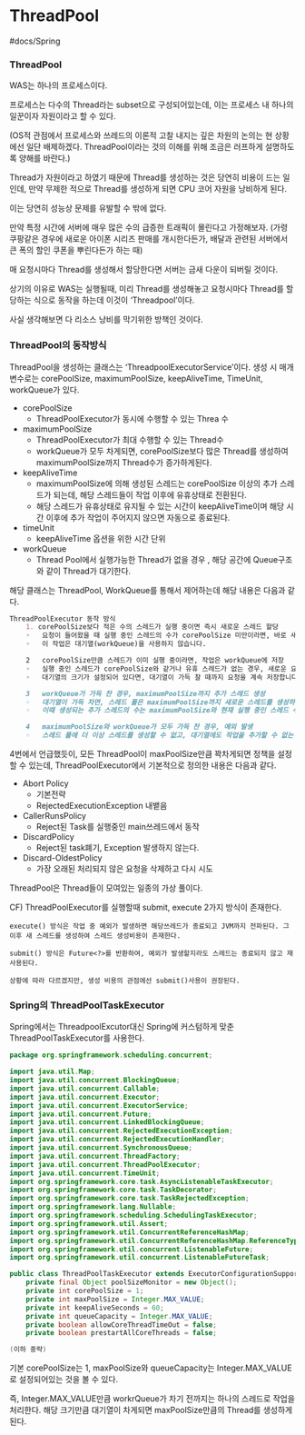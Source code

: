 # ThreadPool 
#docs/Spring

### ThreadPool
WAS는 하나의 프로세스이다. 

프로세스는 다수의 Thread라는 subset으로 구성되어있는데, 이는 프로세스 내 하나의 일꾼이자 자원이라고 할 수 있다. 

(OS적 관점에서 프로세스와 쓰레드의 이론적 고찰 내지는 깊은 차원의 논의는 현 상황에선 일단 배제하겠다. ThreadPool이라는 것의 이해를 위해 조금은 러프하게 설명하도록 양해를 바란다.)

Thread가 자원이라고 하였기 때문에 Thread를 생성하는 것은 당연히 비용이 드는 일인데, 만약 무제한 적으로 Thread를 생성하게 되면 CPU 코어 자원을 낭비하게 된다. 

이는 당연히 성능상 문제를 유발할 수 밖에 없다. 

만약 특정 시간에 서버에 매우 많은 수의 급증한 트래픽이 몰린다고 가정해보자.
(가령 쿠팡같은 경우에 새로운 아이폰 시리즈 판매를 개시한다든가, 배달과 관련된 서버에서 큰 폭의 할인 쿠폰을 뿌린다든가 하는 때)

매 요청시마다 Thread를 생성해서 할당한다면 서버는 금새 다운이 되버릴 것이다.

상기의 이유로 WAS는 실행될때, 미리 Thread를 생성해놓고 요청시마다 Thread를 할당하는 식으로 동작을 하는데 이것이 ‘Threadpool’이다.

사실 생각해보면 다 리소스 낭비를 막기위한 방책인 것이다. 


### ThreadPool의 동작방식
ThreadPool을 생성하는 클래스는 ‘ThreadpoolExecutorService’이다.
생성 시 매개변수로는 corePoolSize, maximumPoolSize, keepAliveTime, TimeUnit, workQueue가 있다.

* corePoolSize
  * ThreadPoolExecutor가 동시에 수행할 수 있는 Threa 수 
* maximumPoolSize
  * ThreadPoolExecutor가 최대 수행할 수 있는 Thread수
  * workQueue가 모두 차게되면, corePoolSize보다 많은 Thread를 생성하여 maximumPoolSize까지 Thread수가 증가하게된다.
* keepAliveTime
  * maximumPoolSize에 의해 생성된 스레드는 corePoolSize 이상의 추가 스레드가 되는데, 해당 스레드들이 작업 이후에 유휴상태로 전환된다.
  * 해당 스레드가 유휴상태로 유지될 수 있는 시간이 keepAliveTime이며 해당 시간 이후에 추가 작업이 주어지지 않으면 자동으로 종료된다.
* timeUnit
  * keepAliveTime 옵션을 위한 시간 단위
* workQueue
  * Thread Pool에서 실행가능한 Thread가 없을 경우 , 해당 공간에 Queue구조와 같이 Thread가 대기한다.

해당 클래스는 ThreadPool, WorkQueue를 통해서 제어하는데 해당 내용은 다음과 같다. 
```markdown
ThreadPoolExecutor 동작 방식
	1. corePoolSize보다 적은 수의 스레드가 실행 중이면 즉시 새로운 스레드 할당
	◦	요청이 들어왔을 때 실행 중인 스레드의 수가 corePoolSize 미만이라면, 바로 새로운 스레드를 생성하여 작업을 할당합니다.
	◦	이 작업은 대기열(workQueue)을 사용하지 않습니다.

	2	corePoolSize만큼 스레드가 이미 실행 중이라면, 작업은 workQueue에 저장
	◦	실행 중인 스레드가 corePoolSize와 같거나 유휴 스레드가 없는 경우, 새로운 요청은 대기열(workQueue)에 저장됩니다.
	◦	대기열의 크기가 설정되어 있다면, 대기열이 가득 찰 때까지 요청을 계속 저장합니다.

	3	workQueue가 가득 찬 경우, maximumPoolSize까지 추가 스레드 생성
	◦	대기열이 가득 차면, 스레드 풀은 maximumPoolSize까지 새로운 스레드를 생성하여 작업을 처리합니다.
	◦	이때 생성되는 추가 스레드의 수는 maximumPoolSize와 현재 실행 중인 스레드 수의 차이만큼입니다.

	4	maximumPoolSize와 workQueue가 모두 가득 찬 경우, 예외 발생
	◦	스레드 풀에 더 이상 스레드를 생성할 수 없고, 대기열에도 작업을 추가할 수 없는 경우, RejectedExecutionHandler를 통해 **RejectedExecutionException**이 발생합니다.

```

4번에서 언급했듯이, 모든 ThreadPool이 maxPoolSize만큼 꽉차게되면 정책을 설정할 수 있는데, ThreadPoolExecutor에서 기본적으로 정의한 내용은 다음과 같다. 

* Abort Policy
  * 기본전략
  * RejectedExecutionException 내뱉음
* CallerRunsPolicy
  * Reject된 Task를 실행중인 main쓰레드에서 동작
* DiscardPolicy
  * Reject된 task폐기, Exception 발생하지 않는다.
* Discard-OldestPolicy
  * 가장 오래된 처리되지 않은 요청을 삭제하고 다시 시도


ThreadPool은 Thread들이 모여있는 일종의 가상 풀이다.


CF) ThreadPoolExecutor를 실행할때 submit, execute 2가지 방식이 존재한다.

```
execute() 방식은 작업 중 예외가 발생하면 해당쓰레드가 종료되고 JVM까지 전파된다. 그 이후 새 스레드를 생성하여 스레드 생성비용이 존재한다.

submit() 방식은 Future<?>를 반환하여, 예외가 발생할지라도 스레드는 종료되지 않고 재사용된다.

상황에 따라 다르겠지만, 생성 비용의 관점에선 submit()사용이 권장된다.
```



### Spring의 ThreadPoolTaskExecutor

Spring에서는 ThreadpoolExcutor대신 Spring에 커스텀하게 맞춘 ThreadPoolTaskExecutor를 사용한다. 

```java
package org.springframework.scheduling.concurrent;

import java.util.Map;
import java.util.concurrent.BlockingQueue;
import java.util.concurrent.Callable;
import java.util.concurrent.Executor;
import java.util.concurrent.ExecutorService;
import java.util.concurrent.Future;
import java.util.concurrent.LinkedBlockingQueue;
import java.util.concurrent.RejectedExecutionException;
import java.util.concurrent.RejectedExecutionHandler;
import java.util.concurrent.SynchronousQueue;
import java.util.concurrent.ThreadFactory;
import java.util.concurrent.ThreadPoolExecutor;
import java.util.concurrent.TimeUnit;
import org.springframework.core.task.AsyncListenableTaskExecutor;
import org.springframework.core.task.TaskDecorator;
import org.springframework.core.task.TaskRejectedException;
import org.springframework.lang.Nullable;
import org.springframework.scheduling.SchedulingTaskExecutor;
import org.springframework.util.Assert;
import org.springframework.util.ConcurrentReferenceHashMap;
import org.springframework.util.ConcurrentReferenceHashMap.ReferenceType;
import org.springframework.util.concurrent.ListenableFuture;
import org.springframework.util.concurrent.ListenableFutureTask;

public class ThreadPoolTaskExecutor extends ExecutorConfigurationSupport implements AsyncListenableTaskExecutor, SchedulingTaskExecutor {
    private final Object poolSizeMonitor = new Object();
    private int corePoolSize = 1;
    private int maxPoolSize = Integer.MAX_VALUE;
    private int keepAliveSeconds = 60;
    private int queueCapacity = Integer.MAX_VALUE;
    private boolean allowCoreThreadTimeOut = false;
    private boolean prestartAllCoreThreads = false;

(이하 중략)

```

기본 corePoolSize는 1, maxPoolSize와 queueCapacity는 Integer.MAX_VALUE로 설정되어있는 것을 볼 수 있다. 

즉, Integer.MAX_VALUE만큼 workrQueue가 차기 전까지는 하나의 스레드로 작업을 처리한다. 해당 크기만큼 대기열이 차게되면 maxPoolSize만큼의 Thread를 생성하게된다.

